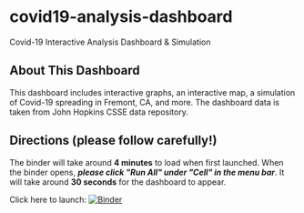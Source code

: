 # covid19-analysis-dashboard
Covid-19 Interactive Analysis Dashboard & Simulation


## About This Dashboard
This dashboard includes interactive graphs, an interactive map, a simulation of Covid-19 spreading in Fremont, CA, and more. The dashboard data is taken from John Hopkins CSSE data repository.

## Directions (please follow carefully!)
The binder will take around **4 minutes** to load when first launched. 
When the binder opens, ***please click "Run All" under "Cell" in the menu bar***. It will take around **30 seconds** for the dashboard to appear.

Click here to launch: [![Binder](https://mybinder.org/badge_logo.svg)](https://mybinder.org/v2/gh/ellenfang77/covid19-analysis-dashboard.git/master?filepath=covid_19_analysis.ipynb)

